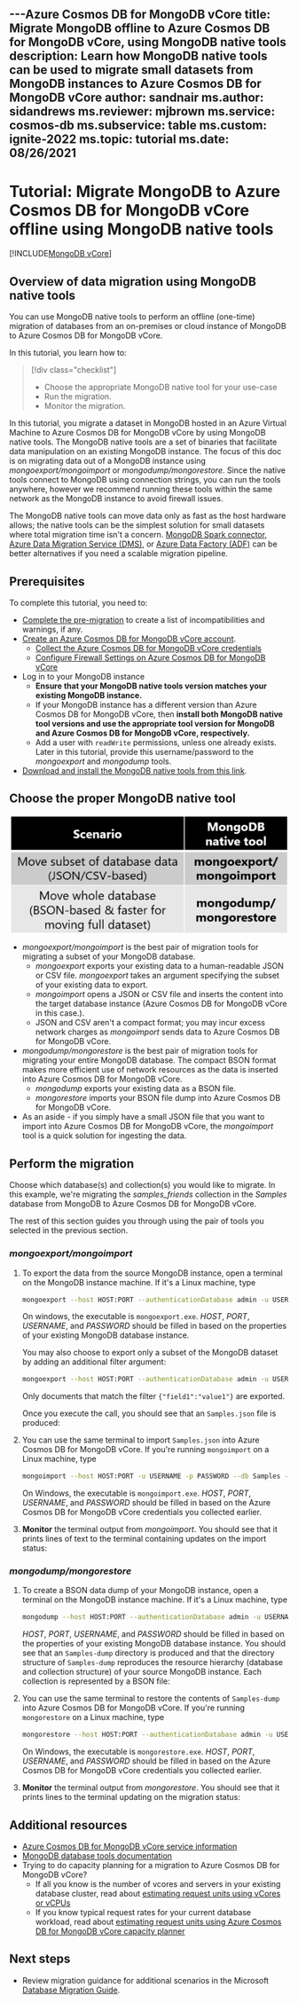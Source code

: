 ---Azure Cosmos DB for MongoDB vCore
title: Migrate MongoDB offline to Azure Cosmos DB for MongoDB vCore, using MongoDB native tools
description: Learn how MongoDB native tools can be used to migrate small datasets from MongoDB instances to Azure Cosmos DB for MongoDB vCore
author: sandnair
ms.author: sidandrews
ms.reviewer: mjbrown
ms.service: cosmos-db
ms.subservice: table
ms.custom: ignite-2022
ms.topic: tutorial
ms.date: 08/26/2021
---

# Tutorial: Migrate MongoDB to Azure Cosmos DB for MongoDB vCore offline using MongoDB native tools
[!INCLUDE[MongoDB vCore](../../includes/appliesto-mongodb-vcore.md)]


## Overview of data migration using MongoDB native tools

You can use MongoDB native tools to perform an offline (one-time) migration of databases from an on-premises or cloud instance of MongoDB to Azure Cosmos DB for MongoDB vCore.

In this tutorial, you learn how to:
> [!div class="checklist"]
>
> * Choose the appropriate MongoDB native tool for your use-case
> * Run the migration.
> * Monitor the migration.

In this tutorial, you migrate a dataset in MongoDB hosted in an Azure Virtual Machine to Azure Cosmos DB for MongoDB vCore by using MongoDB native tools. The MongoDB native tools are a set of binaries that facilitate data manipulation on an existing MongoDB instance. The focus of this doc is on migrating data out of a MongoDB instance using *mongoexport/mongoimport* or *mongodump/mongorestore*. Since the native tools connect to MongoDB using connection strings, you can run the tools anywhere, however we recommend running these tools within the same network as the MongoDB instance to avoid firewall issues. 

The MongoDB native tools can move data only as fast as the host hardware allows; the native tools can be the simplest solution for small datasets where total migration time isn't a concern. [MongoDB Spark connector](https://docs.mongodb.com/spark-connector/current/), [Azure Data Migration Service (DMS)](../../dms/tutorial-mongodb-cosmos-db.md), or [Azure Data Factory (ADF)](../../data-factory/connector-azure-cosmos-db-mongodb-api.md) can be better alternatives if you need a scalable migration pipeline.


## Prerequisites

To complete this tutorial, you need to:

* [Complete the pre-migration](../pre-migration-steps.md) to create a list of incompatibilities and warnings, if any.
* [Create an Azure Cosmos DB for MongoDB vCore account](./quickstart-portal.md#create-a-cluster).
    * [Collect the Azure Cosmos DB for MongoDB vCore credentials](./quickstart-portal.md#get-cluster-credentials)
    * [Configure Firewall Settings on Azure Cosmos DB for MongoDB vCore](./security.md#network-security-options)
* Log in to your MongoDB instance    
    * **Ensure that your MongoDB native tools version matches your existing MongoDB instance.**
    * If your MongoDB instance has a different version than Azure Cosmos DB for MongoDB vCore, then **install both MongoDB native tool versions and use the appropriate tool version for MongoDB and Azure Cosmos DB for MongoDB vCore, respectively.**
    * Add a user with `readWrite` permissions, unless one already exists. Later in this tutorial, provide this username/password to the *mongoexport* and *mongodump* tools.
* [Download and install the MongoDB native tools from this link](https://www.mongodb.com/try/download/database-tools).

## Choose the proper MongoDB native tool

![Diagram of selecting the best MongoDB native tool.](./media/tutorial-mongotools-cosmos-db/mongodb-native-tool-selection-table.png)

* *mongoexport/mongoimport* is the best pair of migration tools for migrating a subset of your MongoDB database.
    * *mongoexport* exports your existing data to a human-readable JSON or CSV file. *mongoexport* takes an argument specifying the subset of your existing data to export. 
    * *mongoimport* opens a JSON or CSV file and inserts the content into the target database instance (Azure Cosmos DB for MongoDB vCore in this case.). 
    * JSON and CSV aren't a compact format; you may incur excess network charges as *mongoimport* sends data to Azure Cosmos DB for MongoDB vCore.
* *mongodump/mongorestore* is the best pair of migration tools for migrating your entire MongoDB database. The compact BSON format makes more efficient use of network resources as the data is inserted into Azure Cosmos DB for MongoDB vCore.
    * *mongodump* exports your existing data as a BSON file.
    * *mongorestore* imports your BSON file dump into Azure Cosmos DB for MongoDB vCore.
* As an aside - if you simply have a small JSON file that you want to import into Azure Cosmos DB for MongoDB vCore, the *mongoimport* tool is a quick solution for ingesting the data.



## Perform the migration

Choose which database(s) and collection(s) you would like to migrate. In this example, we're migrating the *samples_friends* collection in the *Samples* database from MongoDB to Azure Cosmos DB for MongoDB vCore.

The rest of this section guides you through using the pair of tools you selected in the previous section.

### *mongoexport/mongoimport*

1. To export the data from the source MongoDB instance, open a terminal on the MongoDB instance machine. If it's a Linux machine, type

    ```bash
    mongoexport --host HOST:PORT --authenticationDatabase admin -u USERNAME -p PASSWORD --db Samples --collection samples_friends --out Samples.json
    ```

    On windows, the executable is `mongoexport.exe`. *HOST*, *PORT*, *USERNAME*, and *PASSWORD* should be filled in based on the properties of your existing MongoDB database instance. 
    
    You may also choose to export only a subset of the MongoDB dataset by adding an additional filter argument:
    
    ```bash
    mongoexport --host HOST:PORT --authenticationDatabase admin -u USERNAME -p PASSWORD --db Samples --collection samples_friends --out Samples.json --query '{"field1":"value1"}'
    ```

    Only documents that match the filter `{"field1":"value1"}` are exported.

    Once you execute the call, you should see that an `Samples.json` file is produced:


1. You can use the same terminal to import `Samples.json` into Azure Cosmos DB for MongoDB vCore. If you're running `mongoimport` on a Linux machine, type

    ```bash
    mongoimport --host HOST:PORT -u USERNAME -p PASSWORD --db Samples --collection importedQuery --ssl --type json --writeConcern="{w:0}" --file Samples.json
    ```

    On Windows, the executable is `mongoimport.exe`. *HOST*, *PORT*, *USERNAME*, and *PASSWORD* should be filled in based on the Azure Cosmos DB for MongoDB vCore credentials you collected earlier. 
1. **Monitor** the terminal output from *mongoimport*. You should see that it prints lines of text to the terminal containing updates on the import status:


### *mongodump/mongorestore*

1. To create a BSON data dump of your MongoDB instance, open a terminal on the MongoDB instance machine. If it's a Linux machine, type

    ```bash
    mongodump --host HOST:PORT --authenticationDatabase admin -u USERNAME -p PASSWORD --db Samples --collection samples_friends --out Samples-dump
    ```

    *HOST*, *PORT*, *USERNAME*, and *PASSWORD* should be filled in based on the properties of your existing MongoDB database instance. You should see that an `Samples-dump` directory is produced and that the directory structure of `Samples-dump` reproduces the resource hierarchy (database and collection structure) of your source MongoDB instance. Each collection is represented by a BSON file:

1. You can use the same terminal to restore the contents of `Samples-dump` into Azure Cosmos DB for MongoDB vCore. If you're running `mongorestore` on a Linux machine, type

    ```bash
    mongorestore --host HOST:PORT --authenticationDatabase admin -u USERNAME -p PASSWORD --db Samples --collection importedQuery --writeConcern="{w:0}" --ssl Samples-dump/Samples/samples_friends.bson
    ```

    On Windows, the executable is `mongorestore.exe`. *HOST*, *PORT*, *USERNAME*, and *PASSWORD* should be filled in based on the Azure Cosmos DB for MongoDB vCore credentials you collected earlier. 
1. **Monitor** the terminal output from *mongorestore*. You should see that it prints lines to the terminal updating on the migration status:


## Additional resources

* [Azure Cosmos DB for MongoDB vCore service information](https://azure.microsoft.com/services/cosmos-db/)
* [MongoDB database tools documentation](https://docs.mongodb.com/database-tools/)
* Trying to do capacity planning for a migration to Azure Cosmos DB for MongoDB vCore?
    * If all you know is the number of vcores and servers in your existing database cluster, read about [estimating request units using vCores or vCPUs](../convert-vcore-to-request-unit.md) 
    * If you know typical request rates for your current database workload, read about [estimating request units using Azure Cosmos DB for MongoDB vCore capacity planner](estimate-ru-capacity-planner.md)

## Next steps

* Review  migration guidance for additional scenarios in the Microsoft [Database Migration Guide](/data-migration/).

